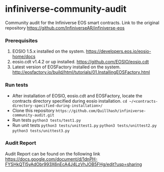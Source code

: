 # infiniverse-community-audit
Community audit for the Infiniverse EOS smart contracts. 
Link to the original repository https://github.com/InfiniverseAR/infiniverse-eos

### Prerequisites
1. EOSIO 1.5.x installed on the system. https://developers.eos.io/eosio-home/docs
2. eosio.cdt v1.4.2 or up installed. https://github.com/EOSIO/eosio.cdt
3. Latest version of EOSFactory installed on the system. http://eosfactory.io/build/html/tutorials/01.InstallingEOSFactory.html

### Run tests
* After installation of EOSIO, eosio.cdt and EOSFactory, locate the contracts directory specified during eosio installation.
`cd ~/<contracts-directory-specified-during-installation>/`
* Clone this repository `https://github.com/Quillhash/infiniverse-community-audit.git`
* Run tests `python3 tests/test1.py`
* Run unit tests `python3 tests/unittest1.py` `python3 tests/unittest2.py` `python3 tests/unittest3.py`

### Audit Report
Audit Report can be found on the following link https://docs.google.com/document/d/1dnPH-FYSHkQTl5yAdObr993X6nEcA4J4LzVhJOB5FHg/edit?usp=sharing
